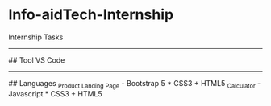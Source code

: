 # Info-aidTech-Internship
Internship Tasks
<hr>
## Tool
VS Code
<hr>
## Languages
<sub>Product Landing Page</sub>
- Bootstrap 5
* CSS3
+ HTML5
<sub>Calculator</sub>
- Javascript
* CSS3
+ HTML5
